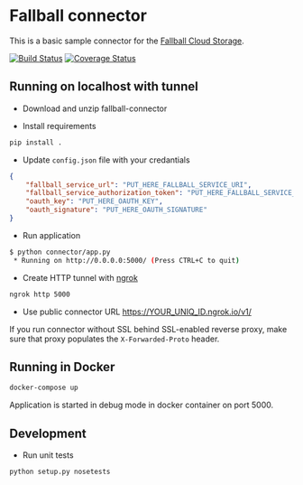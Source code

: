 # Fallball connector

This is a basic sample connector for the [Fallball Cloud Storage](https://github.com/odin-public/fallball-service).

[![Build Status](https://travis-ci.org/odin-public/fallball-connector.svg?branch=master)](https://travis-ci.org/odin-public/fallball-connector)
[![Coverage Status](https://coveralls.io/repos/github/odin-public/fallball-connector/badge.svg?branch=master)](https://coveralls.io/github/odin-public/fallball-connector?branch=master)

## Running on localhost with tunnel

* Download and unzip fallball-connector

* Install requirements

```bash
pip install .
```

* Update `config.json` file with your credantials

```json
{
    "fallball_service_url": "PUT_HERE_FALLBALL_SERVICE_URI",
    "fallball_service_authorization_token": "PUT_HERE_FALLBALL_SERVICE_AUTHORIZATION_TOKEN",
    "oauth_key": "PUT_HERE_OAUTH_KEY",
    "oauth_signature": "PUT_HERE_OAUTH_SIGNATURE"
}
```

* Run application

```bash
$ python connector/app.py
 * Running on http://0.0.0.0:5000/ (Press CTRL+C to quit)
```

* Create HTTP tunnel with [ngrok](https://ngrok.io)

```bash
ngrok http 5000
```

* Use public connector URL <https://YOUR_UNIQ_ID.ngrok.io/v1/>

If you run connector without SSL behind SSL-enabled reverse proxy, make sure that proxy populates the `X-Forwarded-Proto` header.

## Running in Docker

```bash
docker-compose up
```

Application is started in debug mode in docker container on port 5000.

## Development

* Run unit tests

```bash
python setup.py nosetests
```
